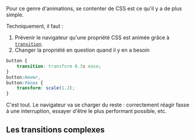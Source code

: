 Pour ce genre d'animations, se contenter de CSS est ce qu'il y a de plus simple.

Techniquement, il faut&nbsp;:

1. Prévenir le navigateur qu'une propriété CSS est animée grâce à [`transition`](https://developer.mozilla.org/en-US/docs/Web/CSS/transition).
2. Changer la propriété en question quand il y en a besoin

```css
button {
	transition: transform 0.3s ease;
}
button:hover,
button:focus {
	transform: scale(1.2);
}
```

C'est tout. Le navigateur va se charger du reste&nbsp;: correctement réagir fasse à une interruption, essayer d'être le plus performant possible, etc.

## Les transitions complexes
